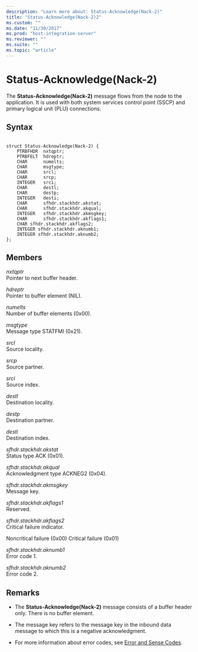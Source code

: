 ```yaml
---
description: "Learn more about: Status-Acknowledge(Nack-2)"
title: "Status-Acknowledge(Nack-2)2"
ms.custom: ""
ms.date: "11/30/2017"
ms.prod: "host-integration-server"
ms.reviewer: ""
ms.suite: ""
ms.topic: "article"
---
```

# Status-Acknowledge(Nack-2)
The **Status-Acknowledge(Nack-2)** message flows from the node to the application. It is used with both system services control point (SSCP) and primary logical unit (PLU) connections.  
  
## Syntax  
  
```  
  
struct Status-Acknowledge(Nack-2) {  
    PTRBFHDR  nxtqptr;  
    PTRBFELT  hdreptr;  
    CHAR      numelts;  
    CHAR      msgtype;  
    CHAR      srcl;  
    CHAR      srcp;  
    INTEGER   srci;  
    CHAR      destl;  
    CHAR      destp;  
    INTEGER   desti;  
    CHAR      sfhdr.stackhdr.akstat;  
    CHAR      sfhdr.stackhdr.akqual;  
    INTEGER   sfhdr.stackhdr.akmsgkey;  
    CHAR      sfhdr.stackhdr.akflags1;  
    CHAR sfhdr.stackhdr.akflags2;  
    INTEGER sfhdr.stackhdr.aknumb1;  
    INTEGER sfhdr.stackhdr.aknumb2;  
};   
```  
  
## Members  
 *nxtqptr*  
 Pointer to next buffer header.  
  
 *hdreptr*  
 Pointer to buffer element (NIL).  
  
 *numelts*  
 Number of buffer elements (0x00).  
  
 *msgtype*  
 Message type STATFMI (0x21).  
  
 *srcl*  
 Source locality.  
  
 *srcp*  
 Source partner.  
  
 *srci*  
 Source index.  
  
 *destl*  
 Destination locality.  
  
 *destp*  
 Destination partner.  
  
 *desti*  
 Destination index.  
  
 *sfhdr.stackhdr.akstat*  
 Status type ACK (0x01).  
  
 *sfhdr.stackhdr.akqual*  
 Acknowledgment type ACKNEG2 (0x04).  
  
 *sfhdr.stackhdr.akmsgkey*  
 Message key.  
  
 *sfhdr.stackhdr.akflags1*  
 Reserved.  
  
 *sfhdr.stackhdr.akflags2*  
 Critical failure indicator.  
  
 Noncritical failure (0x00) Critical failure (0x01)  
  
 *sfhdr.stackhdr.aknumb1*  
 Error code 1.  
  
 *sfhdr.stackhdr.aknumb2*  
 Error code 2.  
  
## Remarks  
  
-   The **Status-Acknowledge(Nack-2)** message consists of a buffer header only. There is no buffer element.  
  
-   The message key refers to the message key in the inbound data message to which this is a negative acknowledgment.  
  
-   For more information about error codes, see [Error and Sense Codes](./error-and-sense-codes2.md).
